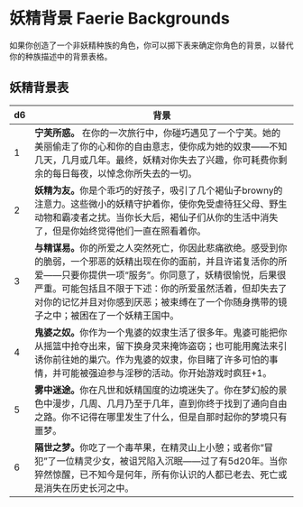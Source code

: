 # 妖精背景 Faerie Backgrounds

如果你创造了一个非妖精种族的角色，你可以掷下表来确定你角色的背景，以替代你的种族描述中的背景表格。

## 妖精背景表

<table>
<thead>
<tr class="header">
<th>d6</th>
<th>背景</th>
</tr>
</thead>
<tbody>
<tr class="odd">
<td>1</td>
<td><strong>宁芙所惑。</strong>
在你的一次旅行中，你碰巧遇见了一个宁芙。她的美丽偷走了你的心和你的自由意志，使你成为她的奴隶——不知几天，几月或几年。最终，妖精对你失去了兴趣，你可耗费你剩余的每日每夜，以悼念你所失去的一切。</td>
</tr>
<tr class="even">
<td>2</td>
<td><strong>妖精为友。</strong>你是个乖巧的好孩子，吸引了几个褐仙子browny的注意力。这些微小的妖精守护着你，使你免受虐待狂父母、野生动物和霸凌者之扰。当你长大后，褐仙子们从你的生活中消失了，但是你始终觉得他们一直在照看着你。</td>
</tr>
<tr class="odd">
<td>3</td>
<td><strong>与精谋易。</strong>你的所爱之人突然死亡，你因此悲痛欲绝。感受到你的脆弱，一个邪恶的妖精出现在你的面前，并且许诺复活你的所爱——只要你提供一项“服务”。你同意了，妖精很愉悦，后果很严重。可能包括且不限于下述：你的所爱虽然活着，但却失去了对你的记忆并且对你感到厌恶；被束缚在了一个你随身携带的镜子之中；被困在了一个妖精王国中。</td>
</tr>
<tr class="even">
<td>4</td>
<td><strong>鬼婆之奴。</strong>你作为一个鬼婆的奴隶生活了很多年。鬼婆可能把你从摇篮中抢夺出来，留下换身灵来掩饰盗窃；也可能用魔法来引诱你前往她的巢穴。作为鬼婆的奴隶，你目睹了许多可怕的事情，并可能被强迫参与淫秽的活动。你开始游戏时疯狂+1。</td>
</tr>
<tr class="odd">
<td>5</td>
<td><strong>雾中迷途。</strong>你在凡世和妖精国度的边境迷失了。你在梦幻般的景色中漫步，几周、几月乃至于几年，直到你终于找到了通向自由之路。你不记得在哪里发生了什么，但是自那时起你的梦境只有噩梦。</td>
</tr>
<tr class="even">
<td>6</td>
<td><strong>隔世之梦。</strong>你吃了一个毒苹果，在精灵山上小憩；或者你“冒犯”了一位精灵少女，被诅咒陷入沉眠——过了有5d20年。当你猝然惊醒，已不知今是何年，所有你认识的人都已老去、死亡或是消失在历史长河之中。</td>
</tr>
</tbody>
</table>

